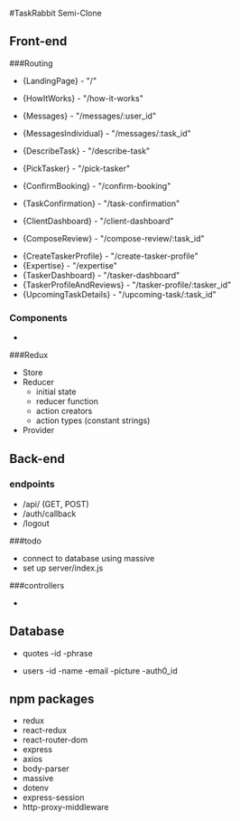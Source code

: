<!-- CSS Styling/Colors: -->
<!-- Green: #51af33 -->
<!-- lightgrey: #e8ebef -->

#TaskRabbit Semi-Clone

## Front-end

###Routing

- {LandingPage} - "/"
- {HowItWorks} - "/how-it-works"
- {Messages} - "/messages/:user_id"
- {MessagesIndividual} - "/messages/:task_id"

  <!-- Client Side Routing -->

- {DescribeTask} - "/describe-task"
- {PickTasker} - "/pick-tasker"
- {ConfirmBooking} - "/confirm-booking"
- {TaskConfirmation} - "/task-confirmation"
- {ClientDashboard} - "/client-dashboard"
- {ComposeReview} - "/compose-review/:task_id"

<!-- Tasker Side Routing -->

- {CreateTaskerProfile} - "/create-tasker-profile"
- {Expertise} - "/expertise"
- {TaskerDashboard} - "/tasker-dashboard"
- {TaskerProfileAndReviews} - "/tasker-profile/:tasker_id"
- {UpcomingTaskDetails} - "/upcoming-task/:task_id"

### Components

-

###Redux

- Store
- Reducer
  - initial state
  - reducer function
  - action creators
  - action types (constant strings)
- Provider

## Back-end

### endpoints

- /api/ (GET, POST)
- /auth/callback
- /logout

###todo

- connect to database using massive
- set up server/index.js

###controllers

-

## Database

- quotes
  -id
  -phrase

- users
  -id
  -name
  -email
  -picture
  -auth0_id

## npm packages

- redux
- react-redux
- react-router-dom
- express
- axios
- body-parser
- massive
- dotenv
- express-session
- http-proxy-middleware



